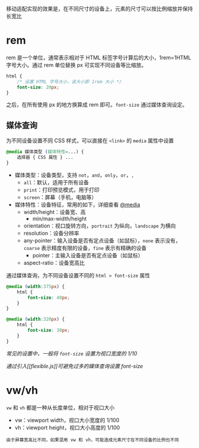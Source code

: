 移动适配实现的效果是，在不同尺寸的设备上，元素的尺寸可以按比例缩放并保持长宽比
# rem

rem 是一个单位，通常表示相对于 HTML 标签字号计算后的大小，1rem=1HTML字号大小。通过 rem 单位替换 px 可实现不同设备等比缩放。

```CSS
html {
    /* 设置 HTML 字号大小，该大小即 1rem 大小 */
    font-size: 20px;
}
```

之后，在所有使用 px 的地方换算成 rem 即可。`font-size` 通过媒体查询设定。
## 媒体查询

为不同设备设置不同 CSS 样式，可以直接在 `<link>` 的 `media` 属性中设置

```CSS
@media 媒体类型 (媒体特性=...) {
    选择器 { CSS 属性 } ...
}
```

- 媒体类型：设备类型，支持 `not`，`and`，`only`，`or`，`,`
	- `all`：默认，适用于所有设备
	- `print`：打印预览模式，用于打印
	- `screen`：屏幕（手机，电脑等）
- 媒体特性：设备特征，常用的如下，详细查看 [@media](https://developer.mozilla.org/zh-CN/docs/Web/CSS/@media#%E5%AA%92%E4%BD%93%E7%89%B9%E6%80%A7)
	- width/height：设备宽、高
		- min/max-width/height
	- orientation：视口旋转方向，`portrait` 为纵向，`landscape` 为横向
	- resolution：设备分辨率
	- any-pointer：输入设备是否有定点设备（如鼠标），`none` 表示没有，`coarse` 表示精度有限的设备，`fine` 表示有精确的设备
		- pointer：主输入设备是否有定点设备（如鼠标）
	- aspect-ratio：设备宽高比

通过媒体查询，为不同设备设置不同的 `html > font-size` 属性

```CSS
@media (width:375px) {
    html {
        font-size: 40px;
    }
}

@media (width:320px) {
    html {
        font-size: 30px;
    }
}
```

*常见的设置中，一般将 `font-size` 设置为视口宽度的 1/10*

*通过引入[[flexible.js]]可避免过多的媒体查询设置 font-size*
# vw/vh

`vw` 和 `vh` 都是一种从长度单位，相对于视口大小
- vw：viewport width，视口大小宽度的 1/100
- vh：viewport height，视口大小高度的 1/100

```ad-info
由于屏幕宽高比不同，如果混用 vw 和 vh，可能造成元素尺寸在不同设备的比例也不同
```

